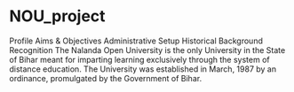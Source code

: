 # NOU_project
Profile Aims &amp; Objectives Administrative Setup Historical Background Recognition  The Nalanda Open University is the only University in the State of Bihar meant for imparting learning exclusively through the system of distance education. The University was established in March, 1987 by an ordinance, promulgated by the Government of Bihar.
